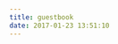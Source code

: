 ```yaml
---
title: guestbook
date: 2017-01-23 13:51:10
---
```

<div class="ds-recent-visitors" data-num-items="28" data-avatar-size="42" id="ds-recent-visitors"></div>
